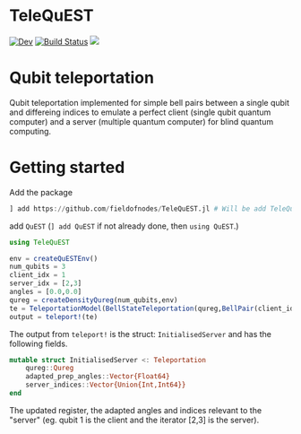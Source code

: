 # TeleQuEST

<!--[![Stable](https://img.shields.io/badge/docs-stable-blue.svg)](https://fieldofnodes.github.io/TeleQuEST.jl/stable/)-->
[![Dev](https://img.shields.io/badge/docs-dev-blue.svg)](https://fieldofnodes.github.io/TeleQuEST.jl/dev/)
[![Build Status](https://github.com/fieldofnodes/TeleQuEST.jl/actions/workflows/CI.yml/badge.svg?branch=main)](https://github.com/fieldofnodes/TeleQuEST.jl/actions/workflows/CI.yml?query=branch%3Amain)
[![](https://juliaci.github.io/NanosoldierReports/pkgeval_badges/E/Example.svg)](https://JuliaCI.github.io/NanosoldierReports/pkgeval_badges/T/TeleQuEST.html)

# Qubit teleportation

Qubit teleportation implemented for simple bell pairs between a single qubit and differeing indices to emulate a perfect client (single qubit quantum computer) and a server (multiple quantum computer) for blind quantum computing. 

# Getting started

Add the package

```julia
] add https://github.com/fieldofnodes/TeleQuEST.jl # Will be add TeleQuEST once registered
```

add `QuEST` (`] add QuEST` if not already done, then `using QuEST`.)

```julia
using TeleQuEST
```

```julia
env = createQuESTEnv()
num_qubits = 3
client_idx = 1
server_idx = [2,3]
angles = [0.0,0.0]
qureg = createDensityQureg(num_qubits,env)
te = TeleportationModel(BellStateTeleportation(qureg,BellPair(client_idx,missing),angles))
output = teleport!(te)
```

The output from `teleport!` is the struct: `InitialisedServer` and has the following fields.

```julia
mutable struct InitialisedServer <: Teleportation
    qureg::Qureg
    adapted_prep_angles::Vector{Float64}
    server_indices::Vector{Union{Int,Int64}}
end
```

The updated register, the adapted angles and indices relevant to the "server" (eg. qubit 1 is the client and the iterator [2,3] is the server).

